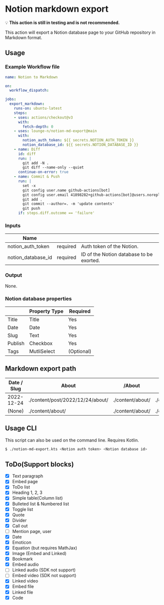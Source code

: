 # Notion markdown export
💡 **This action is still in testing and is not recommended.**

This action will export a Notion database page to your GitHub repository in Markdown format.

## Usage

### Example Workflow file

```yaml
name: Notion to Markdown

on:
  workflow_dispatch:

jobs:
  export_markdown:
    runs-on: ubuntu-latest
    steps:
    - uses: actions/checkout@v3
      with:
        fetch-depth: 0
    - uses: lounge-n/notion-md-export@main
      with:
        notion_auth_token: ${{ secrets.NOTION_AUTH_TOKEN }}
        notion_database_id: ${{ secrets.NOTION_DATABASE_ID }}
    - name: Diff
      id: diff
      run: |
        git add -N .
        git diff --name-only --quiet
      continue-on-error: true
    - name: Commit & Push
      run: |
        set -x
        git config user.name github-actions[bot]
        git config user.email 41898282+github-actions[bot]@users.noreply.github.com
        git add .
        git commit --author=. -m 'update contents'
        git push
      if: steps.diff.outcome == 'failure'
```

### Inputs

| Name |  |  |
| --- | --- | --- |
| notion_auth_token | required | Auth token of the Notion. |
| notion_database_id | required | ID of the Notion database to be exorted. |

### Output

None.

### Notion database properties

|  | Property Type | Required |
| --- | --- | --- |
| Title | Title | Yes |
| Date | Date | Yes |
| Slug | Text | Yes |
| Publish | Checkbox | Yes |
| Tags | MutliSelect | (Optional) |

## Markdown export path

| Date / Slug | About | /About | (None) |
| --- | --- | --- | --- |
| 2022-12-24 | ./content/post/2022/12/24/about/ | ./content/about/ | ./content/post/2022/12/24/ |
| (None) | ./content/about/ | ./content/about/ | ./content/default/ |

## Usage CLI

This script can also be used on the command line.
Requires Kotlin.

```bash
$ ./notion-md-export.kts <Notion auth token> <Notion database id>
```

## ToDo(Support blocks)
- [x] Text paragraph
- [x] Embed page
- [x] ToDo list
- [x] Heading 1, 2, 3
- [x] Simple table(Column list)
- [x] Bulleted list & Numbered list
- [x] Toggle list
- [x] Quote
- [x] Divider
- [x] Call out
- [ ] Mention page, user
- [x] Date
- [x] Emoticon
- [x] Equation (but requires MathJax)
- [x] Image (Embed and Linked)
- [x] Bookmark
- [x] Embed audio
- [ ] Linked audio (SDK not support)
- [ ] Embed video (SDK not support)
- [x] Linked video
- [x] Embed file
- [x] Linked file
- [x] Code

